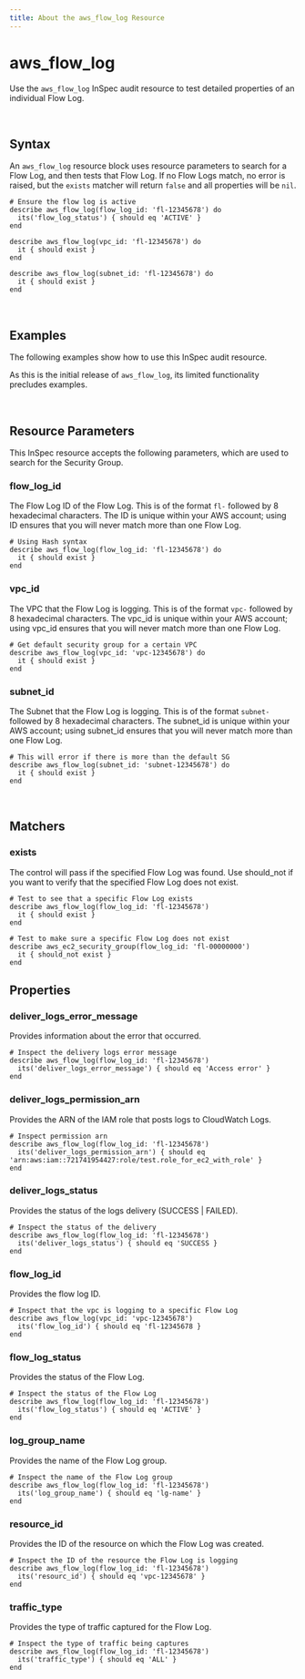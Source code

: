 ```yaml
---
title: About the aws_flow_log Resource
---
```


# aws_flow_log

Use the `aws_flow_log` InSpec audit resource to test detailed properties of an individual Flow Log.

<br>

## Syntax

An `aws_flow_log` resource block uses resource parameters to search for a Flow Log, and then tests that Flow Log.  If no Flow Logs match, no error is raised, but the `exists` matcher will return `false` and all properties will be `nil`.

    # Ensure the flow log is active
    describe aws_flow_log(flow_log_id: 'fl-12345678') do
      its('flow_log_status') { should eq 'ACTIVE' }
    end

    describe aws_flow_log(vpc_id: 'fl-12345678') do
      it { should exist }
    end

    describe aws_flow_log(subnet_id: 'fl-12345678') do
      it { should exist }
    end

<br>

## Examples

The following examples show how to use this InSpec audit resource.

As this is the initial release of `aws_flow_log`, its limited functionality precludes examples.

<br>

## Resource Parameters

This InSpec resource accepts the following parameters, which are used to search for the Security Group.

### flow_log_id

The Flow Log ID of the Flow Log.  This is of the format `fl-` followed by 8 hexadecimal characters.  The ID is unique within your AWS account; using ID ensures that you will never match more than one Flow Log.

    # Using Hash syntax
    describe aws_flow_log(flow_log_id: 'fl-12345678') do
      it { should exist }
    end


### vpc_id

The VPC that the Flow Log is logging. This is of the format `vpc-` followed by 8 hexadecimal characters.  The vpc_id is unique within your AWS account; using vpc_id ensures that you will never match more than one Flow Log.  

    # Get default security group for a certain VPC
    describe aws_flow_log(vpc_id: 'vpc-12345678') do
      it { should exist }
    end

### subnet_id

The Subnet that the Flow Log is logging. This is of the format `subnet-` followed by 8 hexadecimal characters.  The subnet_id is unique within your AWS account; using subnet_id ensures that you will never match more than one Flow Log.  

    # This will error if there is more than the default SG
    describe aws_flow_log(subnet_id: 'subnet-12345678') do
      it { should exist }    
    end

<br>

## Matchers

### exists

The control will pass if the specified Flow Log was found.  Use should_not if you want to verify that the specified Flow Log does not exist.

    # Test to see that a specific Flow Log exists
    describe aws_flow_log(flow_log_id: 'fl-12345678')
      it { should exist }
    end   

    # Test to make sure a specific Flow Log does not exist
    describe aws_ec2_security_group(flow_log_id: 'fl-00000000')
      it { should_not exist }
    end

## Properties

### deliver_logs_error_message

Provides information about the error that occurred.

    # Inspect the delivery logs error message
    describe aws_flow_log(flow_log_id: 'fl-12345678')
      its('deliver_logs_error_message') { should eq 'Access error' }
    end

### deliver_logs_permission_arn

Provides the ARN of the IAM role that posts logs to CloudWatch Logs.

    # Inspect permission arn
    describe aws_flow_log(flow_log_id: 'fl-12345678')
      its('deliver_logs_permission_arn') { should eq 'arn:aws:iam::721741954427:role/test.role_for_ec2_with_role' }
    end

### deliver_logs_status

Provides the status of the logs delivery (SUCCESS | FAILED).

    # Inspect the status of the delivery
    describe aws_flow_log(flow_log_id: 'fl-12345678')
      its('deliver_logs_status') { should eq 'SUCCESS }
    end

### flow_log_id

Provides the flow log ID.

    # Inspect that the vpc is logging to a specific Flow Log
    describe aws_flow_log(vpc_id: 'vpc-12345678')
      its('flow_log_id') { should eq 'fl-12345678 }
    end

### flow_log_status

Provides the status of the Flow Log.

    # Inspect the status of the Flow Log
    describe aws_flow_log(flow_log_id: 'fl-12345678')
      its('flow_log_status') { should eq 'ACTIVE' }
    end

### log_group_name

Provides the name of the Flow Log group.

    # Inspect the name of the Flow Log group
    describe aws_flow_log(flow_log_id: 'fl-12345678')
      its('log_group_name') { should eq 'lg-name' }
    end

### resource_id

Provides the ID of the resource on which the Flow Log was created.

    # Inspect the ID of the resource the Flow Log is logging
    describe aws_flow_log(flow_log_id: 'fl-12345678')
      its('resourc_id') { should eq 'vpc-12345678' }
    end

### traffic_type

Provides the type of traffic captured for the Flow Log.

    # Inspect the type of traffic being captures
    describe aws_flow_log(flow_log_id: 'fl-12345678')
      its('traffic_type') { should eq 'ALL' }
    end
    